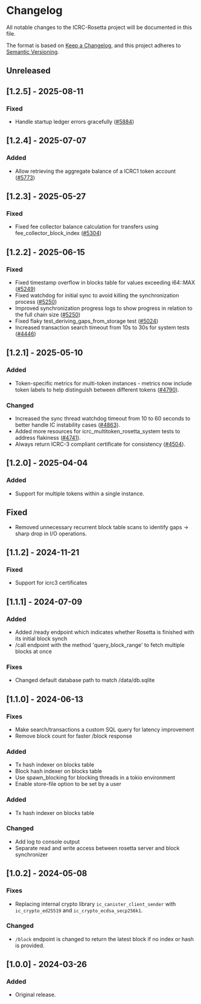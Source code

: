 # Changelog
All notable changes to the ICRC-Rosetta project will be documented in this file.

The format is based on [Keep a Changelog](https://keepachangelog.com/en/1.0.0/),
and this project adheres to [Semantic Versioning](https://semver.org/spec/v2.0.0.html).

## Unreleased

## [1.2.5] - 2025-08-11
### Fixed
- Handle startup ledger errors gracefully ([#5884](https://github.com/dfinity/ic/pull/5884))

## [1.2.4] - 2025-07-07
### Added
- Allow retrieving the aggregate balance of a ICRC1 token account ([#5773](https://github.com/dfinity/ic/pull/5773))

## [1.2.3] - 2025-05-27
### Fixed
- Fixed fee collector balance calculation for transfers using fee_collector_block_index ([#5304](https://github.com/dfinity/ic/pull/5304))

## [1.2.2] - 2025-06-15
### Fixed
- Fixed timestamp overflow in blocks table for values exceeding i64::MAX ([#5249](https://github.com/dfinity/ic/pull/5249))
- Fixed watchdog for initial sync to avoid killing the synchronization process ([#5250](https://github.com/dfinity/ic/pull/5250))
- Improved synchronization progress logs to show progress in relation to the full chain size ([#5250](https://github.com/dfinity/ic/pull/5250))
- Fixed flaky test_deriving_gaps_from_storage test ([#5024](https://github.com/dfinity/ic/pull/5024))
- Increased transaction search timeout from 10s to 30s for system tests ([#4446](https://github.com/dfinity/ic/pull/4446))

## [1.2.1] - 2025-05-10
### Added
- Token-specific metrics for multi-token instances - metrics now include token labels to help distinguish between different tokens ([#4790](https://github.com/dfinity/ic/pull/4790)).

### Changed
- Increased the sync thread watchdog timeout from 10 to 60 seconds to better handle IC instability cases ([#4863](https://github.com/dfinity/ic/pull/4863)).
- Added more resources for icrc_multitoken_rosetta_system tests to address flakiness ([#4741](https://github.com/dfinity/ic/pull/4741)).
- Always return ICRC-3 compliant certificate for consistency ([#4504](https://github.com/dfinity/ic/pull/4504)).

## [1.2.0] - 2025-04-04
### Added
- Support for multiple tokens within a single instance.

## Fixed
- Removed unnecessary recurrent block table scans to identify gaps -> sharp drop in I/O operations.


## [1.1.2] - 2024-11-21
### Fixed
- Support for icrc3 certificates

## [1.1.1] - 2024-07-09
### Added
- Added /ready endpoint which indicates whether Rosetta is finished with its initial block synch
- /call endpoint with the method 'query_block_range' to fetch multiple blocks at once
### Fixes
- Changed default database path to match /data/db.sqlite

## [1.1.0] - 2024-06-13
### Fixes
- Make search/transactions a custom SQL query for latency improvement
- Remove block count for faster /block response
### Added
- Tx hash indexer on blocks table
- Block hash indexer on blocks table
- Use spawn_blocking for blocking threads in a tokio environment
- Enable store-file option to be set by a user
### Added
- Tx hash indexer on blocks table
### Changed
- Add log to console output
- Separate read and write access between rosetta server and block synchronizer

## [1.0.2] - 2024-05-08
### Fixes
- Replacing internal crypto library `ic_canister_client_sender` with `ic_crypto_ed25519`
  and `ic_crypto_ecdsa_secp256k1`.
### Changed
- `/block` endpoint is changed to return the latest block if no index or hash is provided.

## [1.0.0] - 2024-03-26
### Added
- Original release.
